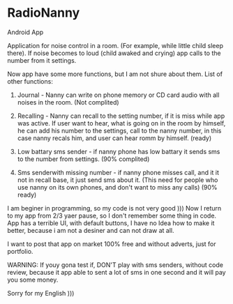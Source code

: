 # RadioNanny
Android App

Application for noise control in a room. (For example, while little child sleep there).
If noise becomes to loud (child awaked and crying) app calls to the number from it settings.

Now app have some more functions, but I am not shure about them.
List of other functions:

1. Journal - Nanny can write on phone memory or CD card audio with all noises in the room.  (Not complited)

2. Recalling - Nanny can recall to the setting number, if it is miss while app was active. If user want to hear, what is going
on in the room by himself, he can add his number to the settings, call to the nanny number, in this case nanny recals him,
and user can hear romm by himself. (ready)

3. Low battary sms sender - if nanny phone has low battary it sends sms to the number from settings. (90% complited)

4. Sms senderwith missing number - if nanny phone misses call, and it it not in recall base, it just send sms about it. (This need
for people who use nanny on its own phones, and don't want to miss any calls)   (90% ready)

I am beginer in programming, so my code is not very good )))
Now I return to my app from 2/3 yaer pause, so I don't remember some thing in code.
App has a terrible UI, with default buttons, I have no Idea how to make it better, because i am not a desiner and can not draw at all.

I want to post that app on market 100% free and without adverts, just for portfolio.


WARNING:
If youy gona test if, DON'T play with sms senders, without code review, because it app able to sent a lot of sms in one second
and it will pay you some money.


Sorry for my English )))
